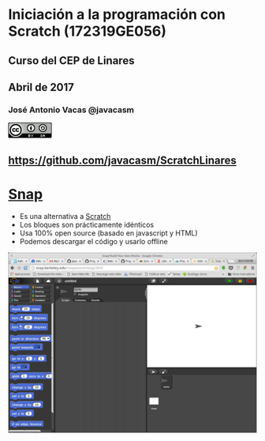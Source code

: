 # Iniciación a la programación con Scratch (172319GE056)

## Curso del CEP de Linares

## Abril de 2017

### José Antonio Vacas @javacasm

[![CCbySA](imagenes/CCbySQ_88x31.png)](./imagenes/Licencia_CC.png)

## https://github.com/javacasm/ScratchLinares


# [Snap](http://snap.berkeley.edu/)

* Es una alternativa a [Scratch](./Scratch.md)
* Los bloques son prácticamente idénticos
* Usa 100% open source (basado en javascript y HTML)
* Podemos descargar el código y usarlo offline


![snap](./imagenes/snap.png)
